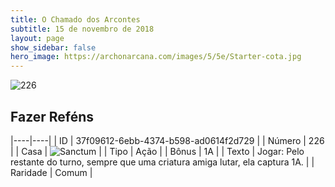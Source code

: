 ```yaml
---
title: O Chamado dos Arcontes
subtitle: 15 de novembro de 2018
layout: page
show_sidebar: false
hero_image: https://archonarcana.com/images/5/5e/Starter-cota.jpg
---
```


![226](https://cdn.keyforgegame.com/media/card_front/pt/341_226_VMCJ79WHJVR2_pt.png)

## Fazer Reféns

|----|----|
| ID | 37f09612-6ebb-4374-b598-ad0614f2d729 |
| Número | 226 |
| Casa | ![Sanctum](https://archonarcana.com/images/thumb/c/c7/Sanctum.png/22px-Sanctum.png "Santuário") |
| Tipo | Ação |
| Bônus | 1A |
| Texto | Jogar: Pelo restante do turno,  sempre que uma criatura amiga lutar, ela captura 1A. |
| Raridade | Comum |
